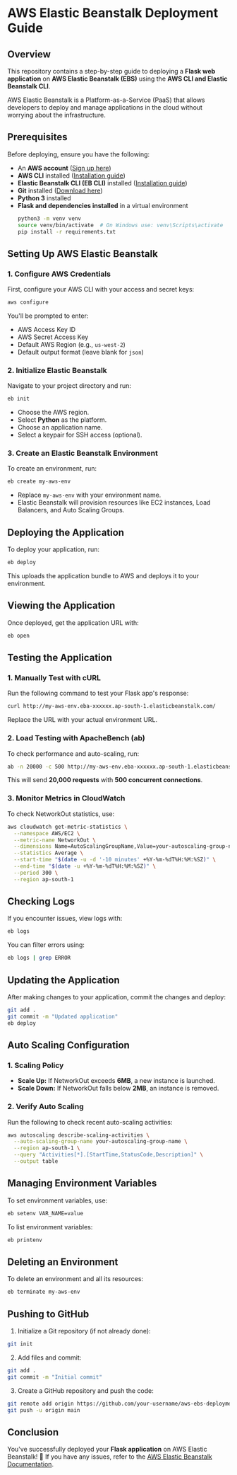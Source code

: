 # AWS Elastic Beanstalk Deployment Guide

## Overview
This repository contains a step-by-step guide to deploying a **Flask web application** on **AWS Elastic Beanstalk (EBS)** using the **AWS CLI and Elastic Beanstalk CLI**.

AWS Elastic Beanstalk is a Platform-as-a-Service (PaaS) that allows developers to deploy and manage applications in the cloud without worrying about the infrastructure.

## Prerequisites
Before deploying, ensure you have the following:

- An **AWS account** ([Sign up here](https://aws.amazon.com/))
- **AWS CLI** installed ([Installation guide](https://docs.aws.amazon.com/cli/latest/userguide/install-cliv2.html))
- **Elastic Beanstalk CLI (EB CLI)** installed ([Installation guide](https://docs.aws.amazon.com/elasticbeanstalk/latest/dg/eb-cli3-install.html))
- **Git** installed ([Download here](https://git-scm.com/downloads))
- **Python 3** installed
- **Flask and dependencies installed** in a virtual environment
  ```bash
  python3 -m venv venv
  source venv/bin/activate  # On Windows use: venv\Scripts\activate
  pip install -r requirements.txt
  ```

## Setting Up AWS Elastic Beanstalk

### 1. Configure AWS Credentials
First, configure your AWS CLI with your access and secret keys:
```bash
aws configure
```
You'll be prompted to enter:
- AWS Access Key ID
- AWS Secret Access Key
- Default AWS Region (e.g., `us-west-2`)
- Default output format (leave blank for `json`)

### 2. Initialize Elastic Beanstalk
Navigate to your project directory and run:
```bash
eb init
```
- Choose the AWS region.
- Select **Python** as the platform.
- Choose an application name.
- Select a keypair for SSH access (optional).

### 3. Create an Elastic Beanstalk Environment
To create an environment, run:
```bash
eb create my-aws-env
```
- Replace `my-aws-env` with your environment name.
- Elastic Beanstalk will provision resources like EC2 instances, Load Balancers, and Auto Scaling Groups.

## Deploying the Application
To deploy your application, run:
```bash
eb deploy
```
This uploads the application bundle to AWS and deploys it to your environment.

## Viewing the Application
Once deployed, get the application URL with:
```bash
eb open
```

## Testing the Application
### 1. Manually Test with cURL
Run the following command to test your Flask app's response:
```bash
curl http://my-aws-env.eba-xxxxxx.ap-south-1.elasticbeanstalk.com/
```
Replace the URL with your actual environment URL.

### 2. Load Testing with ApacheBench (ab)
To check performance and auto-scaling, run:
```bash
ab -n 20000 -c 500 http://my-aws-env.eba-xxxxxx.ap-south-1.elasticbeanstalk.com/
```
This will send **20,000 requests** with **500 concurrent connections**.

### 3. Monitor Metrics in CloudWatch
To check NetworkOut statistics, use:
```bash
aws cloudwatch get-metric-statistics \
  --namespace AWS/EC2 \
  --metric-name NetworkOut \
  --dimensions Name=AutoScalingGroupName,Value=your-autoscaling-group-name \
  --statistics Average \
  --start-time "$(date -u -d '-10 minutes' +%Y-%m-%dT%H:%M:%SZ)" \
  --end-time "$(date -u +%Y-%m-%dT%H:%M:%SZ)" \
  --period 300 \
  --region ap-south-1
```

## Checking Logs
If you encounter issues, view logs with:
```bash
eb logs
```
You can filter errors using:
```bash
eb logs | grep ERROR
```

## Updating the Application
After making changes to your application, commit the changes and deploy:
```bash
git add .
git commit -m "Updated application"
eb deploy
```

## Auto Scaling Configuration
### 1. Scaling Policy
- **Scale Up:** If NetworkOut exceeds **6MB**, a new instance is launched.
- **Scale Down:** If NetworkOut falls below **2MB**, an instance is removed.

### 2. Verify Auto Scaling
Run the following to check recent auto-scaling activities:
```bash
aws autoscaling describe-scaling-activities \
  --auto-scaling-group-name your-autoscaling-group-name \
  --region ap-south-1 \
  --query "Activities[*].[StartTime,StatusCode,Description]" \
  --output table
```

## Managing Environment Variables
To set environment variables, use:
```bash
eb setenv VAR_NAME=value
```
To list environment variables:
```bash
eb printenv
```

## Deleting an Environment
To delete an environment and all its resources:
```bash
eb terminate my-aws-env
```

## Pushing to GitHub
1. Initialize a Git repository (if not already done):
```bash
git init
```
2. Add files and commit:
```bash
git add .
git commit -m "Initial commit"
```
3. Create a GitHub repository and push the code:
```bash
git remote add origin https://github.com/your-username/aws-ebs-deployment.git
git push -u origin main
```

## Conclusion
You've successfully deployed your **Flask application** on AWS Elastic Beanstalk! 🚀 If you have any issues, refer to the [AWS Elastic Beanstalk Documentation](https://docs.aws.amazon.com/elasticbeanstalk/latest/dg/Welcome.html).

